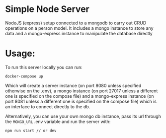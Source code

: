 # Simple Node Server

NodeJS (express) setup connected to a mongodb to carry out CRUD operations on a person model. It includes a mongo instance to store any data and a mongo-express instance to manipulate the database directly

# Usage:

To run this server locally you can run: 

`docker-compose up`

Which will create a server instance (on port 8080 unless specified otherwise on the .env), a mongo instance (on port 27017 unless a different one is specified on the compose file) and a mongo-express instance (on port 8081 unless a different one is specified on the compose file) which is an interface to connect directly to the db.

Alternatively, you can use your own mongo db instance, pass its url through the `MONGO_URL` .env variable and run the server with:

`npm run start // or dev`
